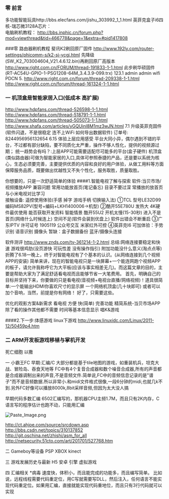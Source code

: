 ### 零 前言
多功能智能玩具http://bbs.elecfans.com/jishu_303992_1_1.html
英菲克盒子i6四核-瑞芯微3128A芯片：   
电脑刷机教程：
http://bbs.inphic.cn/forum.php?mod=viewthread&tid=466778&page=1&extra=#pid1417808

###零 路由器刷机教程
斐讯K2刷回原厂固件 http://www.192ly.com/router-settings/phicomm-s/k2-sj-ycgj.html 先降级(SW_K2_703004604_V21.4.6.12.bin)再刷回原厂高版本
http://www.right.com.cn/FORUM/thread-191833-1-1.html  此步刷华硕固件(RT-AC54U-GPIO-1-PSG1208-64M_3.4.3.9-099.trx) 123.1 admin admin wifi PDCN 5.
http://www.right.com.cn/forum/thread-209338-1-1.html
http://www.right.com.cn/forum/thread-161324-1-1.html

### 一 机顶盒是智能家居入口(低成本 高扩展)
http://www.hdpfans.com/thread-526598-1-1.html
http://www.hdpfans.com/thread-518791-1-1.html
http://www.hdpfans.com/thread-505073-1-1.html
http://www.shafa.com/articles/yGQUinl8M1mz3wJN.html
7.1 升级英菲克固件(软件闪退，不是很稳定 连不上WiFi 如何导出数据软件) 订单号: 8244956956132654
6.15 体验上层应用感受
平台大同小异，偶尔遇到不错的平台，不过都有部分缺陷，要不同质化太严重，操作不够人性化，提供的视频源过期；
统一趋势会有吗？:上层APP可能需要适配尽可能多的平台(盒子硬件)
机顶盒(类似路由器)可做为智能家居的入口,具体可参照泰捷的产品，还是要以系统为核心，生态必须要完善，主要提供优质的内容和良好的用户体验，从做工用料等方面保障服务品质，既要做出优越性又不失个性化，服务取胜，质量取胜。

你想要的，只是一次舒适简单的体验
####1.智能电视了解与探索
软件:当贝市场/视频播放APP 兼容问题  常用功能放首页(笔记备忘)   目录不要过深 常播放的放首页  与小米电视对比学习  
接触设备:   遥控使用体验(手感 掉字 游戏手柄 切换输入法)
①TCL 型号LE32D99 编码MS82PV(型号+编码+LKH1400006->机型) 
②酷开55E780U 发热大  4K硬件最优使用 能否获取开发资料 智能情景   酷开55U2
开机太慢(15-30秒) 进入不是首页(网络什么时候连上)  空间不足(软件会装到优盘上) 软件出错会不断重启
③广东IPTV 许可证号 1905119 公众号交互 米家红外可控
④英菲克I6 可加体验：手势识别 语音识别 摄像头
暂缺：盒子数据备份 蓝牙/摄像头连接 

软件测评 http://www.znds.com/tv-361214-1-2.html
总结:网络连接要稳定和快速 游戏很鸡肋(没页游快 可玩性差 没有操作指引) 附加功能没什么意义(淘点点等)
  折腾了6.18一晚上，终于对智能电视有了个基本的认识。(从网络连接到几个视频APP的安装)
  简单来讲，现在的智能电视只是一块屏幕+一个能连网跑个视频APP的板子，请允许我称呼它为大平板(应该与事实相差无几)。而这篇文章的目的，主要是帮助大家为了满足舒适看电视而且能够节省一大笔费用。
  首先，明确自己的目标并坚持下来，你要做的只是看电视(音视频+电视台直播/网络视频)！道具很简单:一个能输出HDMI你喜欢尺寸的显示屏 一个网络机顶盒(几十块即可) 或者可以加个音响，当然，前提是你有网络！
好了，只需要这些。

优化的观影方案&新需求
看电视 方便 快(简单) 完善功能
精简系统-当贝市场APP 除了看的操作其他都不需要
时间等基本信息显示
唱K&游戏 

####2.下一步:体感游戏
linux下游戏 http://www.linuxidc.com/Linux/2011-12/50459p4.htm
### 二 ARM开发板游戏移植与掌机开发
死亡细胞  以撒

一 小霸王FC   早期:汇编/C
大部分都是基于tile地图的游戏，如重装机兵，坦克大战、冒险岛、吞食天地等
FC中有4个复音合成器和数个噪音合成器,所有的声音都是合成器调制出来的声音,不是音频文件.简单说,FC中的音频信息记录的是"谱子"而不是音频数据.所以非常小.和midi文件格式很像,一段6分钟的midi,也就几k不到.另外FC好像可以播放8000k,8bit采样音频,但因为太大没人搞

早期代码多数汇编  6502汇编写的，那机器CPU主频1.7M，而且只有2K内存，C语言写的程序估计也跑不动，只能用汇编

![Paste_Image.png](http://upload-images.jianshu.io/upload_images/2636843-9ba757d57cd5c681.png?imageMogr2/auto-orient/strip%7CimageView2/2/w/1240)

http://ct.ahjoe.com/source/srcdown.asp
http://bbs.csdn.net/topics/310137852
http://git.oschina.net/zhishi/asm_for_all
http://netsecurity.51cto.com/art/201701/527768.htm

二 Gameboy等设备 PSP XBOX  kinect 

三 游戏发展历史与最新
H5 安卓 引擎 虚拟游戏

四 汇编相关 *病毒
速度快，体积小，而且能完成的功能多，而且编写简单。
比如说，远程线程需要代码重定位，用C写就需要写DLL，然后注入，任何语言不能实现代码重定位。如果用汇编，直接就能实现代码重地位，而且只有3行代码就可以实现

